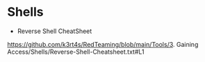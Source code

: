 # Shells

- Reverse Shell CheatSheet 


https://github.com/k3rt4s/RedTeaming/blob/main/Tools/3. Gaining Access/Shells/Reverse-Shell-Cheatsheet.txt#L1